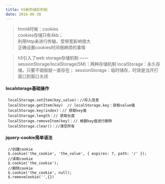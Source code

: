 ```yaml
---
title: h5新的储存机制
date: 2016-06-30
---
```

> html4时候：cookies  
> cookies存储只有4kb；  
> 利用http来进行传输，受带宽影响很大  
> 正确设置cookies时间很麻烦的事情  
  
> h5引入了web storage存储机制 ——
> sessionStorage/localStorage(5M)：两种存储机制
> localStorage：永久存储，只要不销毁就一直存在；
> sessionStorage：临时储存，时效是当开打窗口到窗口关闭

#### localstorage基础操作
 
```
 localStorage.setItem(key,value)：//存入信息
 localStorage.getItem(key)  // localStorage.key：获取value值
 localStorage.key(index)：// 获取key值
 localStorage.length：// 获取长度
 localStorage.removeItem(key)：// 根据key值进行删除
 localStorage.clear()：//清空所有
```

 
#### jquery-cookie简单语法
```
 //创建cookie
 $.cookie('the_cookie', 'the_value', { expires: 7, path: '/' });
 //读取cookie
 $.cookie('the_cookie');
 //删除cookie
 $.cookie('the_cookie', null);
 $.removeCookie('',{})
```

  